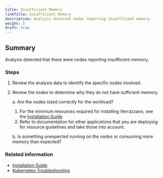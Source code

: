 ```yaml
---
title: Insufficient Memory
linkTitle: Insufficient Memory
description: Analysis detected nodes reporting insufficient memory
weight: 5
draft: true
---
```


## Summary
Analysis detected that there were nodes reporting insufficient memory.

### Steps
1. Review the analysis data to identify the specific nodes involved.
2. Review the nodes to determine why they do not have sufficient memory.

   a. Are the nodes sized correctly for the workload?

      1. For the minimum resources required for installing Verrazzano, see the [Installation Guide](https://verrazzano.io/docs/setup/install/installation/).
      2. Refer to documentation for other applications that you are deploying for resource guidelines and take those into account.

   b. Is something unexpected running on the nodes or consuming more memory than expected?

### Related information
* [Installation Guide](https://verrazzano.io/docs/setup/install/installation/)
* [Kubernetes Troubleshooting](https://kubernetes.io/docs/tasks/debug-application-cluster/troubleshooting/)
